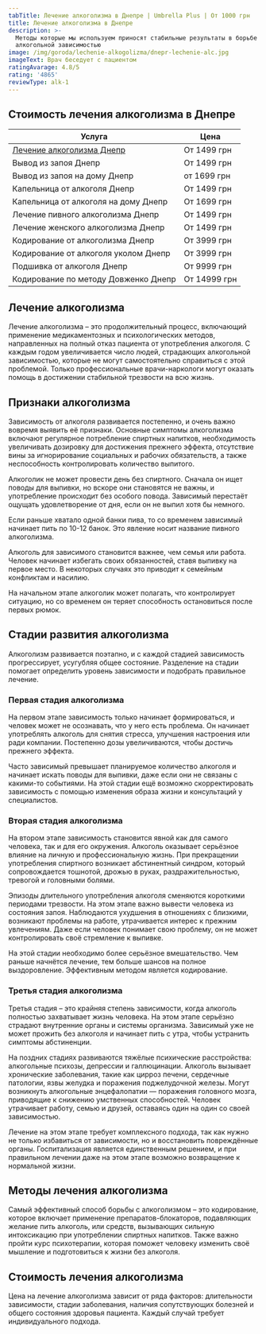 ```yaml
---
tabTitle: Лечение алкоголизма в Днепре | Umbrella Plus | От 1000 грн
title: Лечение алкоголизма в Днепре
description: >-
  Методы которые мы используем приносят стабильные результаты в борьбе с
  алкогольной зависимостью
image: /img/goroda/lechenie-alkogolizma/dnepr-lechenie-alc.jpg
imageText: Врач беседует с пациентом
ratingAvarage: 4.8/5
rating: '4865'
reviewType: alk-1
---
```


## Cтоимость лечения алкоголизма в Днепре

| Услуга                                                  | Цена         |
| ------------------------------------------------------- | ------------ |
| [Лечение алкоголизма Днепр](lechenie-alkogolizma-dnepr) | От 1499 грн  |
| Вывод из запоя Днепр                                    | От 1499 грн  |
| Вывод из запоя на дому Днепр                            | от 1699 грн  |
| Капельница от алкоголя Днепр                            | От 1499 грн  |
| Капельница от алкоголя на дому Днепр                    | От 1699 грн  |
| Лечение пивного алкоголизма Днепр                       | От 1499 грн  |
| Лечение женского алкоголизма Днепр                      | От 1499 грн  |
| Кодирование от алкоголизма Днепр                        | От 3999 грн  |
| Кодирование от алкоголя уколом Днепр                    | От 3999 грн  |
| Подшивка от алкоголя Днепр                              | От 9999 грн  |
| Кодирование по методу Довженко Днепр                    | От 14999 грн |

## Лечение алкоголизма

Лечение алкоголизма – это продолжительный процесс, включающий применение медикаментозных и психологических методов, направленных на полный отказ пациента от употребления алкоголя. С каждым годом увеличивается число людей, страдающих алкогольной зависимостью, которые не могут самостоятельно справиться с этой проблемой. Только профессиональные врачи-наркологи могут оказать помощь в достижении стабильной трезвости на всю жизнь.

## Признаки алкоголизма

Зависимость от алкоголя развивается постепенно, и очень важно вовремя выявить её признаки. Основные симптомы алкоголизма включают регулярное потребление спиртных напитков, необходимость увеличивать дозировку для достижения прежнего эффекта, отсутствие вины за игнорирование социальных и рабочих обязательств, а также неспособность контролировать количество выпитого.

Алкоголик не может провести день без спиртного. Сначала он ищет поводы для выпивки, но вскоре они становятся не важны, и употребление происходит без особого повода. Зависимый перестаёт ощущать удовлетворение от дня, если он не выпил хотя бы немного.

Если раньше хватало одной банки пива, то со временем зависимый начинает пить по 10-12 банок. Это явление носит название пивного алкоголизма.

Алкоголь для зависимого становится важнее, чем семья или работа. Человек начинает избегать своих обязанностей, ставя выпивку на первое место. В некоторых случаях это приводит к семейным конфликтам и насилию.

На начальном этапе алкоголик может полагать, что контролирует ситуацию, но со временем он теряет способность остановиться после первых рюмок.

## Стадии развития алкоголизма

Алкоголизм развивается поэтапно, и с каждой стадией зависимость прогрессирует, усугубляя общее состояние. Разделение на стадии помогает определить уровень зависимости и подобрать правильное лечение.

### Первая стадия алкоголизма

На первом этапе зависимость только начинает формироваться, и человек может не осознавать, что у него есть проблема. Он начинает употреблять алкоголь для снятия стресса, улучшения настроения или ради компании. Постепенно дозы увеличиваются, чтобы достичь прежнего эффекта.

Часто зависимый превышает планируемое количество алкоголя и начинает искать поводы для выпивки, даже если они не связаны с какими-то событиями. На этой стадии ещё возможно скорректировать зависимость с помощью изменения образа жизни и консультаций у специалистов.

### Вторая стадия алкоголизма

На втором этапе зависимость становится явной как для самого человека, так и для его окружения. Алкоголь оказывает серьёзное влияние на личную и профессиональную жизнь. При прекращении употребления спиртного возникает абстинентный синдром, который сопровождается тошнотой, дрожью в руках, раздражительностью, тревогой и головными болями.

Эпизоды длительного употребления алкоголя сменяются короткими периодами трезвости. На этом этапе важно вывести человека из состояния запоя. Наблюдаются ухудшения в отношениях с близкими, возникают проблемы на работе, утрачивается интерес к прежним увлечениям. Даже если человек понимает свою проблему, он не может контролировать своё стремление к выпивке.

На этой стадии необходимо более серьёзное вмешательство. Чем раньше начнётся лечение, тем больше шансов на полное выздоровление. Эффективным методом является кодирование.

### Третья стадия алкоголизма

Третья стадия – это крайняя степень зависимости, когда алкоголь полностью захватывает жизнь человека. На этом этапе серьёзно страдают внутренние органы и системы организма. Зависимый уже не может прожить без алкоголя и начинает пить с утра, чтобы устранить симптомы абстиненции.

На поздних стадиях развиваются тяжёлые психические расстройства: алкогольные психозы, депрессии и галлюцинации. Алкоголь вызывает хронические заболевания, такие как цирроз печени, сердечные патологии, язвы желудка и поражения поджелудочной железы. Могут возникнуть алкогольные энцефалопатии — поражения головного мозга, приводящие к снижению умственных способностей. Человек утрачивает работу, семью и друзей, оставаясь один на один со своей зависимостью.

Лечение на этом этапе требует комплексного подхода, так как нужно не только избавиться от зависимости, но и восстановить повреждённые органы. Госпитализация является единственным решением, и при правильном лечении даже на этом этапе возможно возвращение к нормальной жизни.

## Методы лечения алкоголизма

Самый эффективный способ борьбы с алкоголизмом – это кодирование, которое включает применение препаратов-блокаторов, подавляющих желание пить алкоголь, или средств, вызывающих сильную интоксикацию при употреблении спиртных напитков. Также важно пройти курс психотерапии, которая поможет человеку изменить своё мышление и подготовиться к жизни без алкоголя.

## Стоимость лечения алкоголизма

Цена на лечение алкоголизма зависит от ряда факторов: длительности зависимости, стадии заболевания, наличия сопутствующих болезней и общего состояния здоровья пациента. Каждый случай требует индивидуального подхода.
